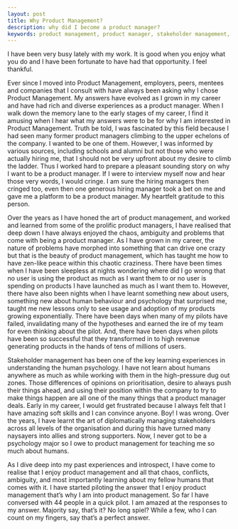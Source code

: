 ```yaml
---
layout: post
title: Why Product Management?
description: why did I become a product manager?
keywords: product management, product manager, stakeholder management, enjoy product management, love product management
---
```


I have been very busy lately with my work. It is good when you enjoy what you do and I have been fortunate to have had that opportunity. I feel thankful.

Ever since I moved into Product Management, employers, peers, mentees and companies that I consult with have always been asking why I chose Product Management. My answers have evolved as I grown in my career and have had rich and diverse experiences as a product manager. When I walk down the memory lane to the early stages of my career, I find it amusing when I hear what my answers were to be for why I am interested in Product Management. Truth be told, I was fascinated by this field because I had seen many former product managers climbing to the upper echelons of the company. I wanted to be one of them. However, I was informed by various sources, including schools and alumni but not those who were actually hiring me, that I should not be very upfront about my desire to climb the ladder. Thus I worked hard to prepare a pleasant sounding story on why I want to be a product manager. If I were to interview myself now and hear those very words, I would cringe. I am sure the hiring managers then cringed too, even then one generous hiring manager took a bet on me and gave me a platform to be a product manager. My heartfelt gratitude to this person. 

Over the years as I have honed the art of product management, and worked and learned from some of the prolific product managers, I have realised that deep down I have always enjoyed the chaos, ambiguity and problems that come with being a product manager. As I have grown in my career, the nature of problems have morphed into something that can drive one crazy but that is the beauty of product management, which has taught me how to have zen-like peace within this chaotic craziness. There have been times when I have been sleepless at nights wondering where did I go wrong that no user is using the product as much as I want them to or no user is spending on products I have launched as much as I want them to. However, there have also been nights when I have learnt something new about users, something new about human behaviour and psychology that surprised me, taught me new lessons only to see usage and adoption of my products growing exponentially. There have been days when many of my pilots have failed, invalidating many of the hypotheses and earned the ire of my team for even thinking about the pilot. And, there have been days when pilots have been so successful that they transformed in to high revenue generating products in the hands of tens of millions of users. 

Stakeholder management has been one of the key learning experiences in understanding the human psychology. I have not learn about humans anywhere as much as while working with them in the high-pressure dug out zones. Those differences of opinions on prioritisation, desire to always push their things ahead, and using their position within the company to try to make things happen are all one of the many things that a product manager deals. Early in my career, I would get frustrated because I always felt that I have amazing soft skills and I can convince anyone. Boy! I was wrong. Over the years, I have learnt the art of diplomatically managing stakeholders across all levels of the organisation and during this have turned many naysayers into allies and strong supporters. Now, I never got to be a psychology major so I owe to product management for teaching me so much about humans. 

As I dive deep into my past experiences and introspect, I have come to realise that I enjoy product management and all that chaos, conflicts, ambiguity, and most importantly learning about my fellow humans that comes with it. I have started piloting the answer that I enjoy product management that’s why I am into product management. So far I have conversed with 44 people in a quick pilot. I am amazed at the responses to my answer. Majority say, that’s it? No long spiel? While a few, who I can count on my fingers, say that’s a perfect answer.
